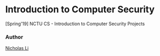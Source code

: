 # Introduction to Computer Security

[Spring'19] NCTU CS - Introduction to Computer Security Projects

### Author

[Nicholas Li](https://github.com/rti56kt)
